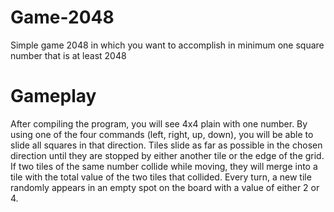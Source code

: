 # Game-2048
Simple game 2048 in which you want to accomplish in minimum one square number that is at least 2048
# Gameplay
After compiling the program, you will see 4x4 plain with one number. By using one of the four commands (left, right, up, down), you will be able to slide all squares in that direction. Tiles slide as far as possible in the chosen direction until they are stopped by either another tile or the edge of the grid. If two tiles of the same number collide while moving, they will merge into a tile with the total value of the two tiles that collided. Every turn, a new tile randomly appears in an empty spot on the board with a value of either 2 or 4.
